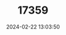 ---
title: "17359"
category: "Falsistrellus petersi"
draft: false
date: 2024-02-22 13:03:50
languages:
  English: ["North Wallacean Pipistrelle", "Peters's Pipistrelle"]
---